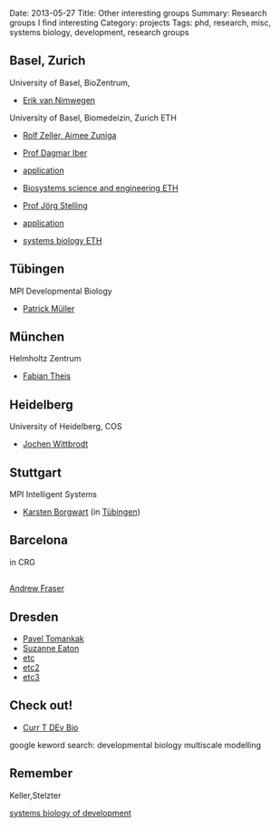 Date: 2013-05-27
Title: Other interesting groups
Summary: Research groups I find interesting
Category: projects
Tags: phd, research, misc, systems biology, development, research groups

## Basel, Zurich

University of Basel, BioZentrum, 

* [Erik van Nimwegen](http://www.biozentrum.unibas.ch/research/groups-platforms/overview/unit/nimwegen/)

University of Basel, Biomedeizin, Zurich ETH

* [Rolf Zeller, Aimee Zuniga](http://biomedizin.unibas.ch/nc/research/research-group-details/home/researchgroup/developmental-genetics/) 
* [Prof Dagmar Iber](http://www.bsse.ethz.ch/cobi/)
* [application](http://www.systemsx.ch/projects/interdisciplinary-phd-projects/)
* [Biosystems science and engineering ETH](http://www.bsse.ethz.ch/research/index)

* [Prof Jörg Stelling](http://www.csb.ethz.ch/people/index)
* [application](http://www.lifescience-graduateschool.ch/)
* [systems biology ETH](http://www.systemsbiology-phd.ethz.ch/research/index)

## Tübingen ##

MPI Developmental Biology

* [Patrick Müller](http://www.eb.tuebingen.mpg.de/nc/research/departments/details/details/pmueller.html#=0)

## München ##

Helmholtz Zentrum 

* [Fabian Theis](http://www.helmholtz-muenchen.de/cmb/home-cmb/index.html)

## Heidelberg ##

 University of Heidelberg, COS

 * [Jochen Wittbrodt](http://www.uni-heidelberg.de/fakultaeten/biowissenschaften/cos/forschung/wittbrodt/)

## Stuttgart ##

MPI Intelligent Systems

* [Karsten Borgwart](http://www.is.mpg.de/de/borgwardt) (in [Tübingen](http://webdav.tuebingen.mpg.de/u/karsten/group/index.html?page=employee&employee=Karsten)) 

## Barcelona

in CRG

## 

[Andrew Fraser](http://www.fraserlab.org/)

## Dresden

* [Pavel Tomankak](http://www.mpi-cbg.de/research/research-groups/pavel-tomancak.html)
* [Suzanne Eaton](http://www.mpi-cbg.de/research/research-groups/suzanne-eaton.html)
* [etc](http://www.imprs-celldevosys.de/research.html)
* [etc2](http://compbio-dresden.de/)
* [etc3](http://www.mpg-sysbio.de/index.html)

## Check out!

* [Curr T DEv Bio](http://www.sciencedirect.com/science/bookseries/00702153/81)

google keword search: developmental biology multiscale modelling

## Remember

Keller,Stelzter

[systems biology of development](http://cwp.embo.org/w10-25/)


